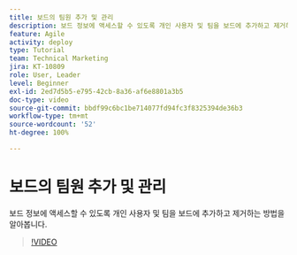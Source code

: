 ```yaml
---
title: 보드의 팀원 추가 및 관리
description: 보드 정보에 액세스할 수 있도록 개인 사용자 및 팀을 보드에 추가하고 제거하는 방법을 알아봅니다.
feature: Agile
activity: deploy
type: Tutorial
team: Technical Marketing
jira: KT-10809
role: User, Leader
level: Beginner
exl-id: 2ed7d5b5-e795-42cb-8a36-af6e8801a3b5
doc-type: video
source-git-commit: bbdf99c6bc1be714077fd94fc3f8325394de36b3
workflow-type: tm+mt
source-wordcount: '52'
ht-degree: 100%

---
```


# 보드의 팀원 추가 및 관리

보드 정보에 액세스할 수 있도록 개인 사용자 및 팀을 보드에 추가하고 제거하는 방법을 알아봅니다.

>[!VIDEO](https://video.tv.adobe.com/v/3423044/?quality=12&learn=on&enablevpops=1&captions=kor)

